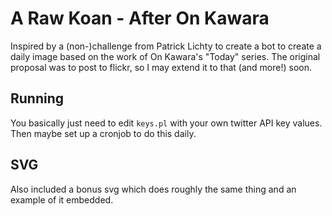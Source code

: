 # A Raw Koan - After On Kawara

Inspired by a (non-)challenge from Patrick Lichty to create a bot to create a daily image
based on the work of On Kawara's "Today" series.  The original proposal was to post to flickr,
so I may extend it to that (and more!) soon.

## Running

You basically just need to edit `keys.pl` with your own twitter API key values.  Then maybe set
up a cronjob to do this daily.

## SVG

Also included a bonus svg which does roughly the same thing and an example of it embedded.

